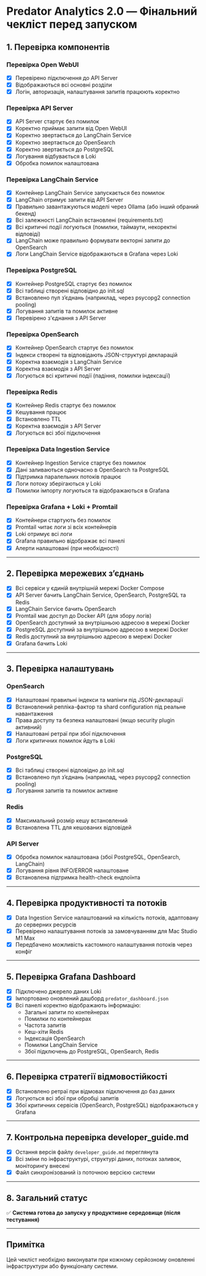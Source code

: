 # Predator Analytics 2.0 — Фінальний чекліст перед запуском

## 1. Перевірка компонентів

### Перевірка Open WebUI
- [x] Перевірено підключення до API Server
- [x] Відображаються всі основні розділи
- [x] Логін, авторизація, налаштування запитів працюють коректно

### Перевірка API Server
- [x] API Server стартує без помилок
- [x] Коректно приймає запити від Open WebUI
- [x] Коректно звертається до LangChain Service
- [x] Коректно звертається до OpenSearch
- [x] Коректно звертається до PostgreSQL
- [x] Логування відбувається в Loki
- [x] Обробка помилок налаштована

### Перевірка LangChain Service
- [x] Контейнер LangChain Service запускається без помилок
- [x] LangChain отримує запити від API Server
- [x] Правильно завантажуються моделі через Ollama (або інший обраний бекенд)
- [x] Всі залежності LangChain встановлені (requirements.txt)
- [x] Всі критичні події логуються (помилки, таймаути, некоректні відповіді)
- [x] LangChain може правильно формувати векторні запити до OpenSearch
- [x] Логи LangChain Service відображаються в Grafana через Loki

### Перевірка PostgreSQL
- [x] Контейнер PostgreSQL стартує без помилок
- [x] Всі таблиці створені відповідно до init.sql
- [x] Встановлено пул з’єднань (наприклад, через psycopg2 connection pooling)
- [x] Логування запитів та помилок активне
- [x] Перевірено з'єднання з API Server

### Перевірка OpenSearch
- [x] Контейнер OpenSearch стартує без помилок
- [x] Індекси створені та відповідають JSON-структурі декларацій
- [x] Коректна взаємодія з LangChain Service
- [x] Коректна взаємодія з API Server
- [x] Логуються всі критичні події (падіння, помилки індексації)

### Перевірка Redis
- [x] Контейнер Redis стартує без помилок
- [x] Кешування працює
- [x] Встановлено TTL
- [x] Коректна взаємодія з API Server
- [x] Логуються всі збої підключення

### Перевірка Data Ingestion Service
- [x] Контейнер Ingestion Service стартує без помилок
- [x] Дані заливаються одночасно в OpenSearch та PostgreSQL
- [x] Підтримка паралельних потоків працює
- [x] Логи потоку зберігаються у Loki
- [x] Помилки імпорту логуються та відображаються в Grafana

### Перевірка Grafana + Loki + Promtail
- [x] Контейнери стартують без помилок
- [x] Promtail читає логи зі всіх контейнерів
- [x] Loki отримує всі логи
- [x] Grafana правильно відображає всі панелі
- [x] Алерти налаштовані (при необхідності)

---

## 2. Перевірка мережевих з’єднань
- [x] Всі сервіси у єдиній внутрішній мережі Docker Compose
- [x] API Server бачить LangChain Service, OpenSearch, PostgreSQL та Redis
- [x] LangChain Service бачить OpenSearch
- [x] Promtail має доступ до Docker API (для збору логів)
- [x] OpenSearch доступний за внутрішньою адресою в мережі Docker
- [x] PostgreSQL доступний за внутрішньою адресою в мережі Docker
- [x] Redis доступний за внутрішньою адресою в мережі Docker
- [x] Grafana бачить Loki

---

## 3. Перевірка налаштувань

### OpenSearch
- [x] Налаштовані правильні індекси та мапінги під JSON-декларації
- [x] Встановлений репліка-фактор та shard configuration під реальне навантаження
- [x] Права доступу та безпека налаштовані (якщо security plugin активний)
- [x] Налаштовані ретраї при збої підключення
- [x] Логи критичних помилок йдуть в Loki

### PostgreSQL
- [x] Всі таблиці створені відповідно до init.sql
- [x] Встановлено пул з’єднань (наприклад, через psycopg2 connection pooling)
- [x] Логування запитів та помилок активне

### Redis
- [x] Максимальний розмір кешу встановлений
- [x] Встановлена TTL для кешованих відповідей

### API Server
- [x] Обробка помилок налаштована (збої PostgreSQL, OpenSearch, LangChain)
- [x] Логування рівня INFO/ERROR налаштоване
- [x] Встановлена підтримка health-check ендпоїнта

---

## 4. Перевірка продуктивності та потоків
- [x] Data Ingestion Service налаштований на кількість потоків, адаптовану до серверних ресурсів
- [x] Перевірено налаштування потоків за замовчуванням для Mac Studio M1 Max
- [x] Передбачено можливість кастомного налаштування потоків через конфіг

---

## 5. Перевірка Grafana Dashboard
- [x] Підключено джерело даних Loki
- [x] Імпортовано оновлений дашборд `predator_dashboard.json`
- [x] Всі панелі коректно відображають інформацію:
    - Загальні запити по контейнерах
    - Помилки по контейнерах
    - Частота запитів
    - Кеш-хіти Redis
    - Індексація OpenSearch
    - Помилки LangChain Service
    - Збої підключень до PostgreSQL, OpenSearch, Redis

---

## 6. Перевірка стратегії відмовостійкості
- [x] Встановлено ретраї при відмовах підключення до баз даних
- [x] Логуються всі збої при обробці запитів
- [x] Збої критичних сервісів (OpenSearch, PostgreSQL) відображаються у Grafana

---

## 7. Контрольна перевірка developer_guide.md
- [x] Остання версія файлу `developer_guide.md` переглянута
- [x] Всі зміни по інфраструктурі, структурі даних, потоках заливок, моніторингу внесені
- [x] Файл синхронізований із поточною версією системи

---

## 8. Загальний статус
✅ **Система готова до запуску у продуктивне середовище (після тестування)**

---

## Примітка
Цей чекліст необхідно виконувати при кожному серйозному оновленні інфраструктури або функціоналу системи.

